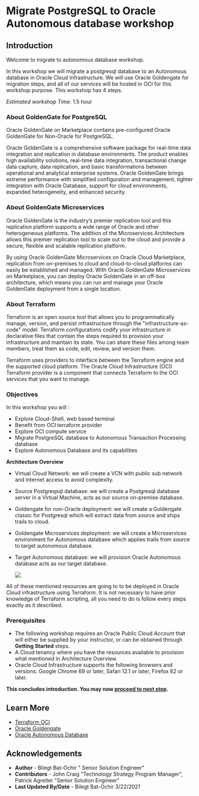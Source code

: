 # Migrate PostgreSQL to Oracle Autonomous database workshop

## Introduction

Welcome to migrate to autonomous database workshop.

In this workshop we will migrate a postgresql database to an Autonomous database in Oracle Cloud Infrastructure. We will use Oracle Goldengate for migration steps, and all of our services will be hosted in OCI for this workshop purpose. This workshop has 4 steps. 

*Estimated workshop Time*: 1.5 hour

### About GoldenGate for PostgreSQL

Oracle GoldenGate on Marketplace contains pre-configured Oracle GoldenGate for Non-Oracle for PostgreSQL. 

Oracle GoldenGate is a comprehensive software package for real-time data integration and replication in database environments. The product enables high availability solutions, real-time data integration, transactional change data capture, data replication, and basic transformations between operational and analytical enterprise systems. 
Oracle GoldenGate brings extreme performance with simplified configuration and management, tighter integration with Oracle Database, support for cloud environments, expanded heterogeneity, and enhanced security. 

### About GoldenGate Microservices

Oracle GoldenGate is the industry’s premier replication tool and this replication platform supports a wide range of Oracle and other heterogeneous platforms. The addition of the Microservices Architecture allows this premier replication tool to scale out to the cloud and provide a secure, flexible and scalable replication platform.

By using Oracle GoldenGate Microservices on Oracle Cloud Marketplace, replication from on-premises to cloud and cloud-to-cloud platforms can easily be established and managed. With Oracle GoldenGate Microservices on Marketplace, you can deploy Oracle GoldenGate in an off-box architecture, which means you can run and manage your Oracle GoldenGate deployment from a single location.

### About Terraform 

Terraform is an open source tool that allows you to programmatically manage, version, and persist infrastructure through the "infrastructure-as-code" model. Terraform configurations codify your infrastructure in declarative files that contain the steps required to provision your infrastructure and maintain its state. You can share these files among team members, treat them as code, edit, review, and version them.

Terraform uses providers to interface between the Terraform engine and the supported cloud platform. The Oracle Cloud Infrastructure (OCI) Terraform provider is a component that connects Terraform to the OCI services that you want to manage. 

### Objectives

In this workshop you will :
* Explore Cloud-Shell, web based terminal
* Benefit from OCI terraform provider
* Explore OCI compute service
* Migrate PostgreSQL database to Autonomous Transaction Processing database
* Explore Autonomous Database and its capabilities

**Architecture Overview**

- Virtual Cloud Network: we will create a VCN with public sub network and internet access to avoid complexity.
- Source Postgreqsql database: we will create a Postgresql database server in a Virtual Machine, acts as our source on-premise database.
- Goldengate for non-Oracle deployment: we will create a Goldengate classic for Postgresql which will extract data from source and ships trails to cloud.
- Goldengate Microservices deployment: we will create a Microservices environment for Autonomous database which applies trails from source to target autonomous database.
- Target Autonomous database: we will provision Oracle Autonomous database acts as our target database.

	![](/images/architecture.png)

All of these mentioned resources are going to to be deployed in Oracle Cloud infrastructure using Terraform. It is not necessary to have prior knowledge of Terraform scripting, all you need to do is follow every steps exactly as it described.

### Prerequisites

* The following workshop requires an Oracle Public Cloud Account that will either be supplied by your instructor, or can be obtained through **Getting Started** steps.
* A Cloud tenancy where you have the resources available  to provision what mentioned in Architecture Overview.
* Oracle Cloud Infrastructure supports the following browsers and versions: Google Chrome 69 or later, Safari 12.1 or later, Firefox 62 or later.

**This concludes introduction. You may now [proceed to next step](#next).**

## Learn More

* [Terraform OCI](https://docs.oracle.com/en-us/iaas/Content/API/SDKDocs/terraform.htm)
* [Oracle Goldengate](https://docs.oracle.com/en/middleware/goldengate/core/19.1/oggmp/using-oracle-goldengate-microservices-oracle-cloud-marketplace.html)
* [Oracle Autonomous Database](https://docs.oracle.com/solutions/?q=autonomous&cType=reference-architectures&sort=date-desc&lang=en)

## Acknowledgements

* **Author** - Bilegt Bat-Ochir " Senior Solution Engineer"
* **Contributors** - John Craig "Technology Strategy Program Manager", Patrick Agreiter "Senior Solution Engineer"
* **Last Updated By/Date** - Bilegt Bat-Ochir 3/22/2021